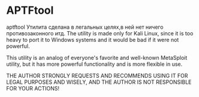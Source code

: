 # APTFtool
aptftool
Утилита сделана в легальных целях,в ней нет ничего противозаконного итд.
The utility is made only for Kali Linux, since it is too heavy to port it to Windows systems and it would be bad if it were not powerful.

This utility is an analog of everyone's favorite and well-known MetaSploit utility, but it has more powerful functionality and is more flexible in use.

THE AUTHOR STRONGLY REQUESTS AND RECOMMENDS USING IT FOR LEGAL PURPOSES AND WISELY, AND THE AUTHOR IS NOT RESPONSIBLE FOR YOUR ACTIONS!
